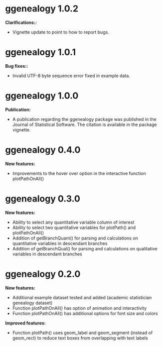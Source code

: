 # ggenealogy 1.0.2

**Clarifications::**

  * Vignette update to point to how to report bugs.

# ggenealogy 1.0.1

**Bug fixes::**

  * Invalid UTF-8 byte sequence error fixed in example data.

# ggenealogy 1.0.0

**Publication:**

  * A publication regarding the ggenealogy package was published in the Journal of Statistical Software. The citation is available in the package vignette.

# ggenealogy 0.4.0

**New features:**

  * Improvements to the hover over option in the interactive function plotPathOnAll() 

# ggenealogy 0.3.0

**New features:**

  * Ability to select any quantitative variable column of interest
  * Ability to select two quantitative variables for plotPath() and plotPathOnAll()
  * Addition of getBranchQuant() for parsing and calculations on quantitative variables in descendant branches
  * Addition of getBranchQual() for parsing and calculations on qualitative variables in descendant branches  

# ggenealogy 0.2.0

**New features:**

  * Additional example dataset tested and added (academic statistician genealogy dataset)
  * Function plotPathOnAll() has option of animation and interactivity
  * Function plotPathOnAll() has additional options for font size and colors

**Improved features:**

  * Function plotPath() uses geom_label and geom_segment (instead of geom_rect) to reduce text boxes from overlapping with text labels